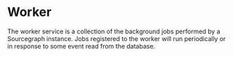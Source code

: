 # Worker

The worker service is a collection of the background jobs performed by a Sourcegraph instance. Jobs registered to the worker will run periodically or in response to some event read from the database.

